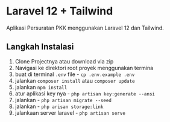 # Laravel 12 + Tailwind
Aplikasi Persuratan PKK menggunakan Laravel 12 dan Tailwind.


## Langkah Instalasi
1. Clone Projectnya atau download via zip
2. Navigasi ke direktori root proyek menggunakan termina
3. buat di terminal `.env` file - `cp .env.example .env`
4. jalankan `composer install` atau `composer update`
5. jalankan `npm install`
6. atur aplikasi key nya - `php artisan key:generate --ansi`
7. jalankan - `php artisan migrate --seed`
8. jalankan - `php arisan storage:link`
9. jalankaan server laravel - `php artisan serve`



